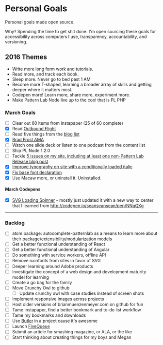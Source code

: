 Personal Goals
==============

Personal goals made open source.

Why? Spending the time to get shit done. I'm open sourcing these goals for accessibility across computers I use, transparency, accountability, and versioning.

## 2016 Themes

* Write more long form work and tutorials.
* Read more, and track each book.
* Sleep more. Never go to bed past 1 AM
* Become more T-shaped, learning a broader array of skills and getting deeper where it matters most.
* Codepen more! Learn more, share more, experiment more.
* Make Pattern Lab Node live up to the cool that is PL PHP 


### March Goals
- [ ] Clear out 60 items from instapaper (25 of 60 complete)
- [x] Read [Outbound Flight](http://www.amazon.com/Outbound-Flight-Star-Wars-Legends/dp/034545684X)
- [ ] Read five things from the [blog list](https://github.com/bmuenzenmeyer/personal-goals/blob/master/content-list/blog-posts.md)
 - [x] [Brad Frost AMA](https://www.designernews.co/stories/64949-ama-brad-frost-web-designer)  
- [ ] Watch one slide deck or listen to one podcast from the content list
- [ ] Ship PL Node 1.2.0
- [ ] Tackle [5 issues on my site, including at least one non-Pattern Lab Release blog post](https://github.com/bmuenzenmeyer/bmuenzenmeyer.github.io/issues)
 - [x] [Improve typography on site with a conditionally loaded italic](https://github.com/bmuenzenmeyer/bmuenzenmeyer.github.io/issues/46) 
 - [x] [Fix base font declaration](https://github.com/bmuenzenmeyer/bmuenzenmeyer.github.io/issues/50)
- [x] Use Macaw more, or uninstall it. Uninstalled.

#### March Codepens
- [x] [SVG Loading Spinner](http://codepen.io/bmuenzenmeyer/pen/EVwXym) - mostly just updated it with a new way to center that I learned from http://codepen.io/seanseansean/pen/NNqQXg

----

### Backlog
- [ ] atom package: autocomplete-patternlab as a means to learn more about their package/extensibility/modularization models
- [ ] Get a better functional understanding of React
- [ ] Get a better functional understanding of Angular
- [ ] Do something with service workers, offline API
- [ ] Remove iconfonts from sites in favor of SVG
- [ ] Deeper learning around Adobe products 
- [ ] Investigate the concept of a web design and development maturity model for learning
- [ ] Create a go bag for the family
- [ ] Move Crunchy Owl to github
  - [ ] Update crunchy owl with case studies instead of screen shots
- [ ] Implement responsive images across projects
- [ ] Host older versions of brianmuenzenmeyer.com on github for fun
- [ ] Tame instapaper, find a better bookmark and to-do list workflow
- [ ] Tame my bookmarks and downloads
- [ ] Use [Butler](http://fabiandesmet.com/portfolio/butler-font/) in a project cause it's awesome
- [ ] Launch [FiveQueue](http://fivequeue.com/)
- [ ] Submit an article for smashing magazine, or ALA, or the like
- [ ] Start thinking about creating things for my boys and Megan
